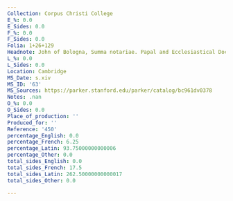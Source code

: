 ```yaml
---
Collection: Corpus Christi College
E_%: 0.0
E_Sides: 0.0
F_%: 0.0
F_Sides: 0.0
Folia: 1+26+129
Headnote: John of Bologna, Summa notariae. Papal and Ecclesiastical Documents
L_%: 0.0
L_Sides: 0.0
Location: Cambridge
MS_Date: s.xiv
MS_ID: '63'
MS_Sources: https://parker.stanford.edu/parker/catalog/bc961dv0378
Notes: .nan
O_%: 0.0
O_Sides: 0.0
Place_of_production: ''
Produced_for: ''
Reference: '450'
percentage_English: 0.0
percentage_French: 6.25
percentage_Latin: 93.75000000000006
percentage_Other: 0.0
total_sides_English: 0.0
total_sides_French: 17.5
total_sides_Latin: 262.50000000000017
total_sides_Other: 0.0

---
```

